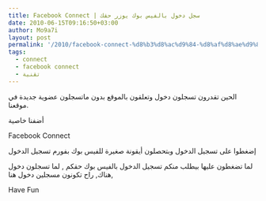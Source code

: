```yaml
---
title: Facebook Connect | سجل دخول بالفيس بوك يوزر حقك
date: 2010-06-15T09:16:50+03:00
author: Mo9a7i
layout: post
permalink: '/2010/facebook-connect-%d8%b3%d8%ac%d9%84-%d8%af%d8%ae%d9%88%d9%84-%d8%a8%d8%a7%d9%84%d9%81%d9%8a%d8%b3-%d8%a8%d9%88%d9%83-%d9%8a%d9%88%d8%b2%d8%b1-%d8%ad%d9%82%d9%83/'
tags:
  - connect
  - facebook connect
  - تقنية
---
```

الحين تقدرون تسجلون دخول وتعلقون بالموقع بدون ماتسجلون عضوية جديدة في موقعنا.

أضفنا خاصية

Facebook Connect

إضغطوا على تسجيل الدخول وبتحصلون أيقونة صغيرة للفيس بوك بفورم تسجيل الدخول

لما تضغطون عليها بيطلب منكم تسجيل الدخول بالفيس بوك حقكم , لما تسجلون دخول هناك, راح تكونون مسجلين دخول هنا,

Have Fun